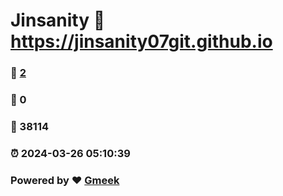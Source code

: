 # Jinsanity :link: https://jinsanity07git.github.io 
### :page_facing_up: [2](https://jinsanity07git.github.io/tag.html) 
### :speech_balloon: 0 
### :hibiscus: 38114 
### :alarm_clock: 2024-03-26 05:10:39 
### Powered by :heart: [Gmeek](https://github.com/Meekdai/Gmeek)

